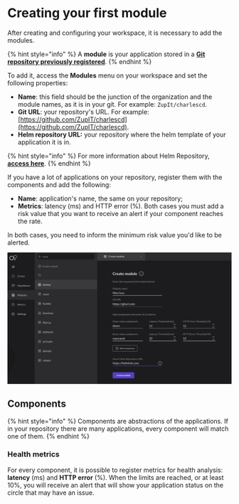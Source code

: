 # Creating your first module

After creating and configuring your workspace, it is necessary to add the modules.

{% hint style="info" %}
A **module** is your application stored in a [**Git repository previously registered**](https://docs.charlescd.io/get-started/defining-a-workspace).
{% endhint %}

To add it, access the **Modules** menu on your workspace and set the following properties:

* **Name**: this field should be the junction of the organization and the module names, as it is in your git. For example: `ZupIt/charlescd`.
* **Git URL**: your repository's URL. For example: [https://github.com/ZupIT/charlescd](https://github.com/ZupIT/charlescd).
* **Helm repository URL:**  your repository where the helm template of your application it is in. 

{% hint style="info" %}
For more information about Helm Repository, [**access here**](how-to-configure-chart-template.md). 
{% endhint %}

If you have a lot of applications on your repository, register them with the components and add the following:

* **Name**: application's name, the same on your repository;
* **Metrics**: latency \(ms\) and HTTP error \(%\). Both cases you must add a risk value that you want to receive an alert if your component reaches the rate. 

In both cases, you need to inform the minimum risk value you'd like to be alerted.

![Creating a module screen](../../.gitbook/assets/criac-a-o-de-modulo%20%282%29%20%281%29.png)

## Components

{% hint style="info" %}
Components are abstractions of the applications. If in your repository there are many applications, every component will match one of them.
{% endhint %}

### Health metrics

For every component, it is possible to register metrics for health analysis: **latency** \(ms\) and **HTTP error** \(%\). When the limits are reached, or at least 10%, you will receive an alert that will show your application status on the circle that may have an issue.

